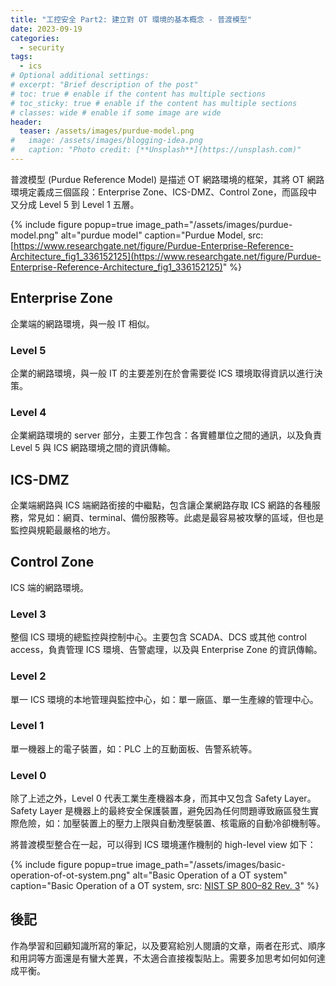 ```yaml
---
title: "工控安全 Part2: 建立對 OT 環境的基本概念 - 普渡模型"
date: 2023-09-19
categories:
  - security
tags:
  - ics
# Optional additional settings:
# excerpt: "Brief description of the post"
# toc: true # enable if the content has multiple sections
# toc_sticky: true # enable if the content has multiple sections
# classes: wide # enable if some image are wide
header:
  teaser: /assets/images/purdue-model.png
#   image: /assets/images/blogging-idea.png
#   caption: "Photo credit: [**Unsplash**](https://unsplash.com)"
---
```


普渡模型 (Purdue Reference Model) 是描述 OT 網路環境的框架，其將 OT 網路環境定義成三個區段：Enterprise Zone、ICS-DMZ、Control Zone，而區段中又分成 Level 5 到 Level 1 五層。

{% include figure popup=true
   image_path="/assets/images/purdue-model.png"
   alt="purdue model"
   caption="Purdue Model, src: [https://www.researchgate.net/figure/Purdue-Enterprise-Reference-Architecture_fig1_336152125](https://www.researchgate.net/figure/Purdue-Enterprise-Reference-Architecture_fig1_336152125)"
%}

## Enterprise Zone

企業端的網路環境，與一般 IT 相似。

### Level 5

企業的網路環境，與一般 IT 的主要差別在於會需要從 ICS 環境取得資訊以進行決策。

### Level 4

企業網路環境的 server 部分，主要工作包含：各實體單位之間的通訊，以及負責 Level 5 與 ICS 網路環境之間的資訊傳輸。

## ICS-DMZ

企業端網路與 ICS 端網路銜接的中繼點，包含讓企業網路存取 ICS 網路的各種服務，常見如：網頁、terminal、備份服務等。此處是最容易被攻擊的區域，但也是監控與規範最嚴格的地方。

## Control Zone

ICS 端的網路環境。

### Level 3

整個 ICS 環境的總監控與控制中心。主要包含 SCADA、DCS 或其他 control access，負責管理 ICS 環境、告警處理，以及與 Enterprise Zone 的資訊傳輸。

### Level 2

單一 ICS 環境的本地管理與監控中心，如：單一廠區、單一生產線的管理中心。

### Level 1

單一機器上的電子裝置，如：PLC 上的互動面板、告警系統等。

### Level 0

除了上述之外，Level 0 代表工業生產機器本身，而其中又包含 Safety Layer。Safety Layer 是機器上的最終安全保護裝置，避免因為任何問題導致廠區發生實際危險，如：加壓裝置上的壓力上限與自動洩壓裝置、核電廠的自動冷卻機制等。

將普渡模型整合在一起，可以得到 ICS 環境運作機制的 high-level view 如下：

{% include figure popup=true
   image_path="/assets/images/basic-operation-of-ot-system.png"
   alt="Basic Operation of a OT system"
   caption="Basic Operation of a OT system, src: [NIST SP 800–82 Rev. 3](https://csrc.nist.gov/pubs/sp/800/82/r3/ipd)"
%}

## 後記

作為學習和回顧知識所寫的筆記，以及要寫給別人閱讀的文章，兩者在形式、順序和用詞等方面還是有蠻大差異，不太適合直接複製貼上。需要多加思考如何如何達成平衡。
